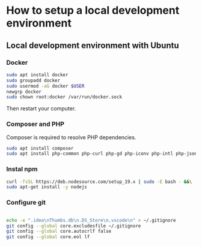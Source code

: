 # How to setup a local development environment

## Local development environment with Ubuntu

### Docker

```bash
sudo apt install docker
sudo groupadd docker
sudo usermod -aG docker $USER
newgrp docker
sudo chown root:docker /var/run/docker.sock
```

Then restart your computer.


### Composer and PHP

Composer is required to resolve PHP dependencies.

```bash
sudo apt install composer
sudo apt install php-common php-curl php-gd php-iconv php-intl php-json php-ldap php-mbstring php-mysql php-pgsql php-soap php-sqlite3 php-tidy php-xml php-zip
```

### Instal npm

```bash
curl -fsSL https://deb.nodesource.com/setup_19.x | sudo -E bash - &&\
sudo apt-get install -y nodejs
```

### Configure git

```bash

echo -e ".idea\nThumbs.db\n.DS_Store\n.vscode\n" > ~/.gitignore
git config --global core.excludesfile ~/.gitignore
git config --global core.autocrlf false
git config --global core.eol lf
```